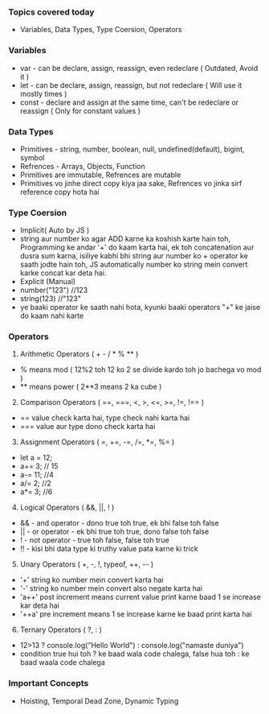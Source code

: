 ### Topics covered today
- Variables, Data Types, Type Coersion, Operators

### Variables
- var - can be declare, assign, reassign, even redeclare ( Outdated, Avoid it )
- let - can be declare, assign, reassign, but not redeclare ( Will use it mostly times )
- const - declare and assign at the same time, can't be redeclare or reassign ( Only for constant values )

### Data Types
- Primitives - string, number, boolean, null, undefined(default), bigint, symbol
- Refrences - Arrays, Objects, Function
- Primitives are immutable, Refrences are mutable
- Primitives vo jinhe direct copy kiya jaa sake, Refrences vo jinka sirf reference copy hota hai

### Type Coersion
- Implicit( Auto by JS )
- string aur number ko agar ADD karne ka koshish karte hain toh, Programming ke andar '+' do kaam karta hai, ek toh concatenation aur dusra sum karna, isiliye kabhi bhi string aur number ko + operator ke saath jodte hain toh, JS automatically number ko string mein convert karke concat kar deta hai.
- Explicit (Manual)
- number("123") //123
- string(123) //"123"
- ye baaki operator ke saath nahi hota, kyunki baaki operators "+" ke jaise do kaam nahi karte

### Operators
1. Arithmetic Operators ( + - / * % ** )
- % means mod ( 12%2 toh 12 ko 2 se divide kardo toh jo bachega vo mod )
- ** means power ( 2**3 means 2 ka cube )

2. Comparison Operators ( ==, ===, <, >, <=, >=, !=, !== )
- == value check karta hai, type check nahi karta hai 
- === value aur type dono check karta hai

3. Assignment Operators ( =, +=, -=, /=, *=, %= )
- let a = 12;
- a+= 3; // 15
- a-= 11; //4
- a/= 2; //2
- a*= 3; //6

4. Logical Operators ( &&, ||, ! )
- && - and operator - dono true toh true, ek bhi false toh false
- || - or operator - ek bhi true toh true, dono false toh false
- ! - not operator - true toh false, false toh true
- !! - kisi bhi data type ki truthy value pata karne ki trick

5. Unary Operators ( +, -, !, typeof, ++, -- )
- '+' string ko number mein convert karta hai
- '-' string ko number mein convert also negate karta hai
- 'a++' post increment means current value print karne baad 1 se increase kar deta hai
- '++a' pre increment means 1 se increase karne ke baad print karta hai

6. Ternary Operators ( ?, : )
- 12>13 ? console.log("Hello World") : console.log("namaste duniya")
- condition true hui toh ? ke baad wala code chalega, false hua toh : ke baad waala code chalega

### Important Concepts
- Hoisting, Temporal Dead Zone, Dynamic Typing